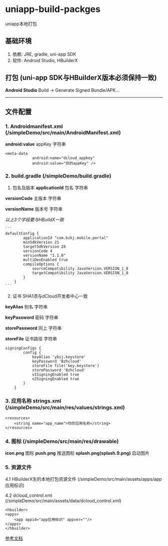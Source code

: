 # uniapp-build-packges

uniapp本地打包

## 基础环境
1. 依赖: JRE, gradle, uni-app SDK
2. 软件: Android Studio, HBuilderX


## 打包 (uni-app SDK与HBuilderX版本必须保持一致)
**Android Studio** Build -> Generate Signed Bundle/APK...

****

## 文件配置

### 1. Androidmanifest.xml (/simpleDemo/src/main/AndroidManifest.xml)

**android:value** appKey 字符串

```
<meta-data
            android:name="dcloud_appkey"
            android:value="你的appKey" />
```

### 2. build.gradle (/simpleDemo/build.gradle)

   1. 包名及版本
   **applicationId** 包名 字符串

   **versionCode** 主版本 字符串

   **versionName** 版本号 字符串

   *以上3个字段要与HBuildX一致*

    ```
    defaultConfig {
            applicationId "com.bzkj.mobile.portal"
            minSdkVersion 21
            targetSdkVersion 28
            versionCode 4
            versionName "1.1.0"
            multiDexEnabled true
            compileOptions {
                sourceCompatibility JavaVersion.VERSION_1_8
                targetCompatibility JavaVersion.VERSION_1_8
            }
        }
    ```

   2. 证书 SHA1须与dCloud开发者中心一致

   **keyAlias** 别名 字符串

   **keyPassword** 密码 字符串

   **storePassword** 同上 字符串

   **storeFile** 证书路径 字符串

   ```
   signingConfigs {
           config {
               keyAlias 'ybsj.keystore'
               keyPassword 'Bzhcloud'
               storeFile file('key.keystore')
               storePassword 'Bzhcloud'
               v1SigningEnabled true
               v2SigningEnabled true
           }
       }
   ```

### 3. 应用名称 strings.xml (/simpleDemo/src/main/res/values/strings.xml)

```
<resources>
    <string name="app_name">你的应用名称</string>
</resources>
```

### 4. 图标 (/simpleDemo/src/main/res/drawable)
**icon.png** 图标
**push.png** 推送图标
**splash.png(splash.9.png)** 启动图片

### 5. 资源文件

   4.1  HBuilderX生的本地打包资源文件 (/simpleDemo/src/main/assets/apps/app应用标识)

   4.2 dcloud_control.xml (/simpleDemo/src/main/assets/data/dcloud_control.xml)

   ```
   <hbuilder>
   <apps>
       <app appid="app应用标识" appver=""/>
   </apps>
   </hbuilder>

   ```

   [参考文档](https://nativesupport.dcloud.net.cn/AppDocs/usesdk/android)







